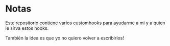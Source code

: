 # Notas 

Este repositorio contiene varios customhooks para ayudarme a mi y a quien le sirva estos hooks.

También la idea es que yo no quiero volver a escribirlos!